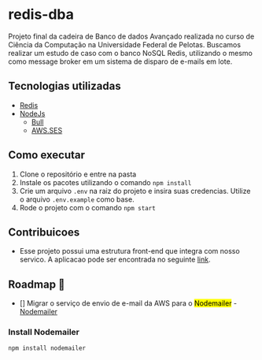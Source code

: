 # redis-dba

Projeto final da cadeira de Banco de dados Avançado realizada no curso de Ciência da Computação na Universidade Federal de Pelotas. Buscamos realizar um estudo de caso com o banco NoSQL Redis, utilizando o mesmo como message broker em um sistema de disparo de e-mails em lote.

## Tecnologias utilizadas

- [Redis](https://redis.io/)
- [NodeJs](https://nodejs.org/)
  - [Bull](https://github.com/OptimalBits/bull)
  - [AWS.SES](https://docs.aws.amazon.com/AWSJavaScriptSDK/latest/AWS/SES.html#constructor-property)

## Como executar

1. Clone o repositório e entre na pasta
2. Instale os pacotes utilizando o comando `npm install`
3. Crie um arquivo `.env` na raiz do projeto e insira suas credencias. Utilize o arquivo `.env.example` como base.
4. Rode o projeto com o comando `npm start`

## Contribuicoes

- Esse projeto possui uma estrutura front-end que integra com nosso servico. A aplicacao pode ser encontrada no seguinte [link](https://github.com/Fernanda-Kipper/membership-frontend).

## Roadmap 🚧️

- [] Migrar o serviço de envio de e-mail da AWS para o <mark>Nodemailer</mark> - [Nodemailer](https://nodemailer.com/)

### Install Nodemailer

```bash
npm install nodemailer
```
